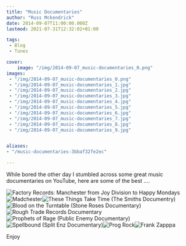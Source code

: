 ```yaml
---
title: "Music Documentaries"
author: "Russ Mckendrick"
date: 2014-09-07T11:00:00.000Z
lastmod: 2021-07-31T12:32:02+01:00

tags:
 - Blog
 - Tunes

cover:
    image: "/img/2014-09-07_music-documentaries_0.png" 
images:
 - "/img/2014-09-07_music-documentaries_0.png"
 - "/img/2014-09-07_music-documentaries_1.jpg"
 - "/img/2014-09-07_music-documentaries_2.jpg"
 - "/img/2014-09-07_music-documentaries_3.jpg"
 - "/img/2014-09-07_music-documentaries_4.jpg"
 - "/img/2014-09-07_music-documentaries_5.jpg"
 - "/img/2014-09-07_music-documentaries_6.jpg"
 - "/img/2014-09-07_music-documentaries_7.jpg"
 - "/img/2014-09-07_music-documentaries_8.jpg"
 - "/img/2014-09-07_music-documentaries_9.jpg"


aliases:
- "/music-documentaries-3bbaf32fe2ec"

---
```


While bored the other day I stumbled across some great music documentaries on YouTube, here are some of the best ….

![Factory Records: Manchester from Joy Division to Happy Mondays](/img/2014-09-07_music-documentaries_1.jpg)![Madchester](/img/2014-09-07_music-documentaries_2.jpg)![These Things Take Time (The Smiths Documentry)](/img/2014-09-07_music-documentaries_3.jpg)![Blood on the Turntable (Stone Roses Documentary)](/img/2014-09-07_music-documentaries_4.jpg)![Rough Trade Records Documentary](/img/2014-09-07_music-documentaries_5.jpg)![Prophets of Rage (Public Enemy Documentary)](/img/2014-09-07_music-documentaries_6.jpg)![Spellbound (Split Enz Documentary)](/img/2014-09-07_music-documentaries_7.jpg)![Prog Rock](/img/2014-09-07_music-documentaries_8.jpg)![Frank Zapppa](/img/2014-09-07_music-documentaries_9.jpg)

Enjoy

